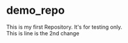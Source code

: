 # demo_repo
This is my first Repository. It's for testing only.
<br>
This is line is the 2nd change
